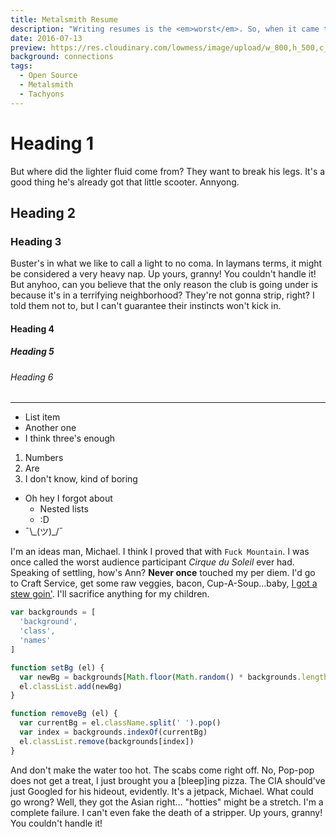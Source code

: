 ```yaml
---
title: Metalsmith Resume
description: "Writing resumes is the <em>worst</em>. So, when it came time for me to create a new one, I used the best content editing &amp; layout engines I could find: Markdown &amp; CSS. Then I re-made it all over, just for you."
date: 2016-07-13
preview: https://res.cloudinary.com/lowmess/image/upload/w_800,h_500,c_fill,g_north,dpr_auto/v1476154336/projects.metalsmith-resume.preview.png
background: connections
tags:
  - Open Source
  - Metalsmith
  - Tachyons
---
```


# Heading 1

But where did the lighter fluid come from? They want to break his legs. It's a good thing he's already got that little scooter. Annyong.

## Heading 2

### Heading 3

Buster's in what we like to call a light to no coma. In laymans terms, it might be considered a very heavy nap. Up yours, granny! You couldn't handle it! But anyhoo, can you believe that the only reason the club is going under is because it's in a terrifying neighborhood? They're not gonna strip, right? I told them not to, but I can't guarantee their instincts won't kick in.

#### Heading 4

##### Heading 5

###### Heading 6

***

* List item
* Another one
* I think three's enough

1. Numbers
2. Are
3. I don't know, kind of boring

* Oh hey I forgot about
  * Nested lists
  * :D
* ¯\\\_(ツ)\_/¯

I'm an ideas man, Michael. I think I proved that with `Fuck Mountain`. I was once called the worst audience participant _Cirque du Soleil_ ever had. Speaking of settling, how's Ann? **Never once** touched my per diem. I'd go to Craft Service, get some raw veggies, bacon, Cup-A-Soup…baby, [I got a stew goin'](http://google.com). I'll sacrifice anything for my children.

```js
var backgrounds = [
  'background',
  'class',
  'names'
]

function setBg (el) {
  var newBg = backgrounds[Math.floor(Math.random() * backgrounds.length)]
  el.classList.add(newBg)
}

function removeBg (el) {
  var currentBg = el.className.split(' ').pop()
  var index = backgrounds.indexOf(currentBg)
  el.classList.remove(backgrounds[index])
}
```

And don't make the water too hot. The scabs come right off. No, Pop-pop does not get a treat, I just brought you a [bleep]ing pizza. The CIA should've just Googled for his hideout, evidently. It's a jetpack, Michael. What could go wrong? Well, they got the Asian right… "hotties" might be a stretch. I'm a complete failure. I can't even fake the death of a stripper. Up yours, granny! You couldn't handle it!

